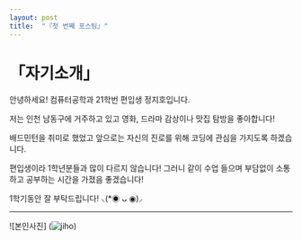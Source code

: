 ```yaml
---
layout: post
title:  "『첫 번째 포스팅』"
---
```

<!-- Heading -->
# 「자기소개」

안녕하세요! 컴퓨터공학과 21학번 편입생 정지호입니다. 

저는 인천 남동구에 거주하고 있고 영화, 드라마 감상이나 맛집 탐방을 좋아합니다!

배드민턴을 취미로 했었고 앞으로는 자신의 진로를 위해 코딩에 관심을 가지도록 하겠습니다.

편입생이라 1학년분들과 많이 다르지 않습니다! 그러니 같이 수업 들으며 부담없이 소통하고 공부하는 시간을 가졌음 좋겠습니다!

1학기동안 잘 부탁드립니다! ⸜(*◉ ᴗ ◉)⸝

<!-- Line -->
---
<!-- Image -->
![본인사진]
(![jiho](https://user-images.githubusercontent.com/127321491/226169524-1682443b-d3ce-4ddc-93b4-4a0c05459439.jpg))

